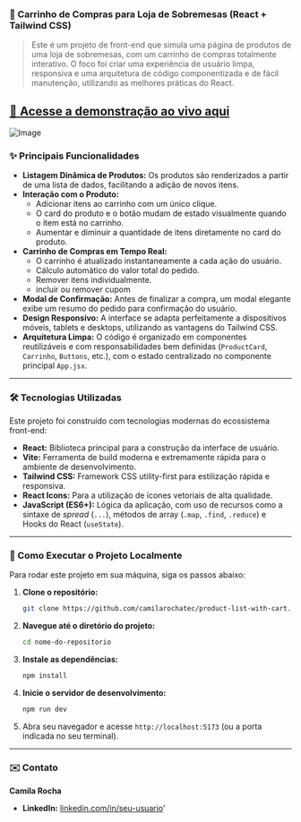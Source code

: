 ### 🛒 Carrinho de Compras para Loja de Sobremesas (React + Tailwind CSS)

> Este é um projeto de front-end que simula uma página de produtos de uma loja de sobremesas, com um carrinho de compras totalmente interativo. O foco foi criar uma experiência de usuário limpa, responsiva e uma arquitetura de código componentizada e de fácil manutenção, utilizando as melhores práticas do React.

**[🔗 Acesse a demonstração ao vivo aqui](product-list-with-cart-seven-ruby.vercel.app)** 
-----

![Image](https://github.com/user-attachments/assets/925ce530-75ee-41f6-b047-d408ecfdf273)

### ✨ Principais Funcionalidades

  - **Listagem Dinâmica de Produtos:** Os produtos são renderizados a partir de uma lista de dados, facilitando a adição de novos itens.
  - **Interação com o Produto:**
      - Adicionar itens ao carrinho com um único clique.
      - O card do produto e o botão mudam de estado visualmente quando o item está no carrinho.
      - Aumentar e diminuir a quantidade de itens diretamente no card do produto.
  - **Carrinho de Compras em Tempo Real:**
      - O carrinho é atualizado instantaneamente a cada ação do usuário.
      - Cálculo automático do valor total do pedido.
      - Remover itens individualmente.
      - incluir ou remover cupom
  - **Modal de Confirmação:** Antes de finalizar a compra, um modal elegante exibe um resumo do pedido para confirmação do usuário.
  - **Design Responsivo:** A interface se adapta perfeitamente a dispositivos móveis, tablets e desktops, utilizando as vantagens do Tailwind CSS.
  - **Arquitetura Limpa:** O código é organizado em componentes reutilizáveis e com responsabilidades bem definidas (`ProductCard`, `Carrinho`, `Buttons`, etc.), com o estado centralizado no componente principal `App.jsx`.

-----

### 🛠️ Tecnologias Utilizadas

Este projeto foi construído com tecnologias modernas do ecossistema front-end:

  - **React:** Biblioteca principal para a construção da interface de usuário.
  - **Vite:** Ferramenta de build moderna e extremamente rápida para o ambiente de desenvolvimento.
  - **Tailwind CSS:** Framework CSS utility-first para estilização rápida e responsiva.
  - **React Icons:** Para a utilização de ícones vetoriais de alta qualidade.
  - **JavaScript (ES6+):** Lógica da aplicação, com uso de recursos como a sintaxe de *spread* (`...`), métodos de array (`.map`, `.find`, `.reduce`) e Hooks do React (`useState`).

-----

### 🚀 Como Executar o Projeto Localmente

Para rodar este projeto em sua máquina, siga os passos abaixo:

1.  **Clone o repositório:**

    ```bash
    git clone https://github.com/camilarochatec/product-list-with-cart.git
    ```

2.  **Navegue até o diretório do projeto:**

    ```bash
    cd nome-do-repositorio
    ```

3.  **Instale as dependências:**

    ```bash
    npm install
    ```

4.  **Inicie o servidor de desenvolvimento:**

    ```bash
    npm run dev
    ```

5.  Abra seu navegador e acesse `http://localhost:5173` (ou a porta indicada no seu terminal).

-----

### ✉️ Contato

**Camila Rocha**

  - **LinkedIn:** [linkedin.com/in/seu-usuario](www.linkedin.com/in/camilarochatec)'
